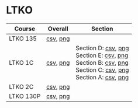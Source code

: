 # LTKO

| Course | Overall | Section |
| ------ | ------- | ------- |
| LTKO 135 | [csv](https://github.com/UCSD-Historical-Enrollment-Data//Users/ryanbatubara/Desktop/2024Spring/blob/main/overall/LTKO%20135.csv), [png](https://raw.githubusercontent.com/UCSD-Historical-Enrollment-Data//Users/ryanbatubara/Desktop/2024Spring/main/plot_overall/LTKO%20135.png) |  |
| LTKO 1C | [csv](https://github.com/UCSD-Historical-Enrollment-Data//Users/ryanbatubara/Desktop/2024Spring/blob/main/overall/LTKO%201C.csv), [png](https://raw.githubusercontent.com/UCSD-Historical-Enrollment-Data//Users/ryanbatubara/Desktop/2024Spring/main/plot_overall/LTKO%201C.png) | Section D: [csv](https://github.com/UCSD-Historical-Enrollment-Data//Users/ryanbatubara/Desktop/2024Spring/blob/main/section/LTKO%201C_D.csv), [png](https://raw.githubusercontent.com/UCSD-Historical-Enrollment-Data//Users/ryanbatubara/Desktop/2024Spring/main/plot_section/LTKO%201C_D.png)<br>Section E: [csv](https://github.com/UCSD-Historical-Enrollment-Data//Users/ryanbatubara/Desktop/2024Spring/blob/main/section/LTKO%201C_E.csv), [png](https://raw.githubusercontent.com/UCSD-Historical-Enrollment-Data//Users/ryanbatubara/Desktop/2024Spring/main/plot_section/LTKO%201C_E.png)<br>Section B: [csv](https://github.com/UCSD-Historical-Enrollment-Data//Users/ryanbatubara/Desktop/2024Spring/blob/main/section/LTKO%201C_B.csv), [png](https://raw.githubusercontent.com/UCSD-Historical-Enrollment-Data//Users/ryanbatubara/Desktop/2024Spring/main/plot_section/LTKO%201C_B.png)<br>Section C: [csv](https://github.com/UCSD-Historical-Enrollment-Data//Users/ryanbatubara/Desktop/2024Spring/blob/main/section/LTKO%201C_C.csv), [png](https://raw.githubusercontent.com/UCSD-Historical-Enrollment-Data//Users/ryanbatubara/Desktop/2024Spring/main/plot_section/LTKO%201C_C.png)<br>Section A: [csv](https://github.com/UCSD-Historical-Enrollment-Data//Users/ryanbatubara/Desktop/2024Spring/blob/main/section/LTKO%201C_A.csv), [png](https://raw.githubusercontent.com/UCSD-Historical-Enrollment-Data//Users/ryanbatubara/Desktop/2024Spring/main/plot_section/LTKO%201C_A.png) |
| LTKO 2C | [csv](https://github.com/UCSD-Historical-Enrollment-Data//Users/ryanbatubara/Desktop/2024Spring/blob/main/overall/LTKO%202C.csv), [png](https://raw.githubusercontent.com/UCSD-Historical-Enrollment-Data//Users/ryanbatubara/Desktop/2024Spring/main/plot_overall/LTKO%202C.png) |  |
| LTKO 130P | [csv](https://github.com/UCSD-Historical-Enrollment-Data//Users/ryanbatubara/Desktop/2024Spring/blob/main/overall/LTKO%20130P.csv), [png](https://raw.githubusercontent.com/UCSD-Historical-Enrollment-Data//Users/ryanbatubara/Desktop/2024Spring/main/plot_overall/LTKO%20130P.png) |  |

